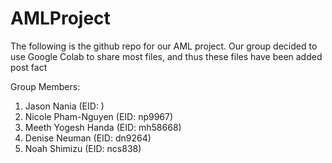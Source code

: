 # AMLProject
The following is the github repo for our AML project. Our group decided to use Google Colab to share most files, and thus these files have been added post fact

Group Members:
1. Jason Nania (EID: )
2. Nicole Pham-Nguyen (EID: np9967)
3. Meeth Yogesh Handa (EID: mh58668)
4. Denise Neuman (EID: dn9264)
5. Noah Shimizu (EID: ncs838)
